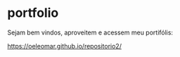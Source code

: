 # portfolio

Sejam bem vindos, aproveitem e acessem meu portifólis: 

https://oeleomar.github.io/repositorio2/
